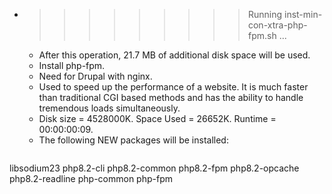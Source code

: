 * >>>>>>>>> Running inst-min-con-xtra-php-fpm.sh ...
  * After this operation, 21.7 MB of additional disk space will be used.
  * Install php-fpm.
  * Need for Drupal with nginx.
  * Used to speed up the performance of a website. It is much faster than traditional CGI based methods and has the ability to handle tremendous loads simultaneously.
  * Disk size = 4528000K. Space Used = 26652K. Runtime = 00:00:00:09.
  * The following NEW packages will be installed:
  ```bash
libsodium23 php8.2-cli php8.2-common php8.2-fpm php8.2-opcache
php8.2-readline php-common php-fpm
  ```
